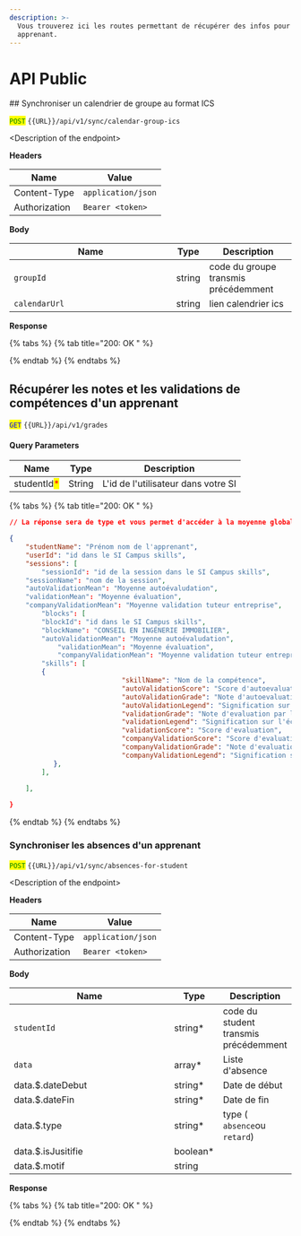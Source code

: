 ```yaml
---
description: >-
  Vous trouverez ici les routes permettant de récupérer des infos pour un
  apprenant.
---
```


# API Public

&#x20;\## Synchroniser un calendrier de groupe au format ICS

<mark style="color:green;">`POST`</mark> `{{URL}}/api/v1/sync/calendar-group-ics`

\<Description of the endpoint>

**Headers**

| Name          | Value              |
| ------------- | ------------------ |
| Content-Type  | `application/json` |
| Authorization | `Bearer <token>`   |

**Body**

<table><thead><tr><th width="274">Name</th><th>Type</th><th>Description</th></tr></thead><tbody><tr><td><code>groupId</code></td><td>string</td><td>code du groupe transmis précédemment</td></tr><tr><td><code>calendarUrl</code></td><td>string</td><td>lien calendrier ics</td></tr></tbody></table>

**Response**

{% tabs %}
{% tab title="200: OK " %}

{% endtab %}
{% endtabs %}

## Récupérer les notes et les validations de compétences d'un apprenant

<mark style="color:blue;">`GET`</mark> `{{URL}}/api/v1/grades`

#### Query Parameters

| Name                                        | Type   | Description                         |
| ------------------------------------------- | ------ | ----------------------------------- |
| studentId<mark style="color:red;">\*</mark> | String | L'id de l'utilisateur dans votre SI |

{% tabs %}
{% tab title="200: OK " %}
```json
// La réponse sera de type et vous permet d'accéder à la moyenne globale et aussi à la moyenne par bloc

{
    "studentName": "Prénom nom de l'apprenant",
    "userId": "id dans le SI Campus skills",
    "sessions": [
        "sessionId": "id de la session dans le SI Campus skills",
	"sessionName": "nom de la session",
	"autoValidationMean": "Moyenne autoévaludation",
	"validationMean": "Moyenne évaluation",
	"companyValidationMean": "Moyenne validation tuteur entreprise",
        "blocks": [
		"blockId": "id dans le SI Campus skills",
		"blockName": "CONSEIL EN INGÉNERIE IMMOBILIER",
		"autoValidationMean": "Moyenne autoévaludation",
	        "validationMean": "Moyenne évaluation",
	        "companyValidationMean": "Moyenne validation tuteur entreprise",
		"skills": [
		{
							"skillName": "Nom de la compétence",
							"autoValidationScore": "Score d'autoevaluation",
							"autoValidationGrade": "Note d'autoevaluation de la compétence sur 1",
							"autoValidationLegend": "Signification sur l'échelle du score",
							"validationGrade": "Note d'evaluation par le centre sur 1",
							"validationLegend": "Signification sur l'échelle du score",
							"validationScore": "Score d'evaluation",
							"companyValidationScore": "Score d'evaluation par l'entreprise",
							"companyValidationGrade": "Note d'evaluation par l'entreprise sur 1",
							"companyValidationLegend": "Signification sur l'échelle du score",
	       },
        ],
        
    ],

}
```
{% endtab %}
{% endtabs %}



### Synchroniser les absences d'un apprenant

<mark style="color:green;">`POST`</mark> `{{URL}}/api/v1/sync/absences-for-student`

\<Description of the endpoint>

**Headers**

| Name          | Value              |
| ------------- | ------------------ |
| Content-Type  | `application/json` |
| Authorization | `Bearer <token>`   |

**Body**

<table><thead><tr><th width="274">Name</th><th>Type</th><th>Description</th></tr></thead><tbody><tr><td><code>studentId</code></td><td>string*</td><td>code du student transmis précédemment</td></tr><tr><td><code>data</code></td><td>array*</td><td>Liste d'absence</td></tr><tr><td>data.$.dateDebut</td><td>string*</td><td>Date de début</td></tr><tr><td>data.$.dateFin</td><td>string*</td><td>Date de fin</td></tr><tr><td>data.$.type</td><td>string*</td><td>type ( <code>absence</code>ou <code>retard</code>)</td></tr><tr><td>data.$.isJusitifie</td><td>boolean*</td><td></td></tr><tr><td>data.$.motif</td><td>string</td><td></td></tr></tbody></table>

**Response**

{% tabs %}
{% tab title="200: OK " %}

{% endtab %}
{% endtabs %}

